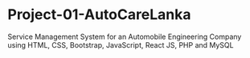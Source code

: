 # Project-01-AutoCareLanka
Service Management System for an Automobile Engineering Company using HTML, CSS, Bootstrap, JavaScript, React JS, PHP and MySQL
